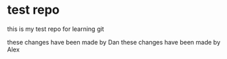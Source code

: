 # test repo

this is my test repo for learning git

these changes have been made by Dan
these changes have been made by Alex